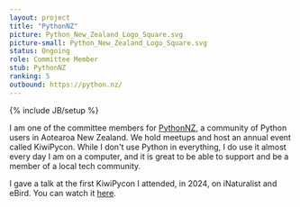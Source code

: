 ```yaml
---
layout: project
title: "PythonNZ"
picture: Python_New_Zealand_Logo_Square.svg
picture-small: Python_New_Zealand_Logo_Square.svg
status: Ongoing
role: Committee Member
stub: PythonNZ
ranking: 5
outbound: https://python.nz/
---
```

{% include JB/setup %}

I am one of the committee members for [PythonNZ](https://python.nz/), a community of Python users in Aotearoa New Zealand. We hold meetups and host an annual event called KiwiPycon. While I don't use Python in everything, I do use it almost every day I am on a computer, and it is great to be able to support and be a member of a local tech community.

I gave a talk at the first KiwiPycon I attended, in 2024, on iNaturalist and eBird. You can watch it [here](https://www.youtube.com/watch?v=-KkQEzmOOBY&t=1s).
